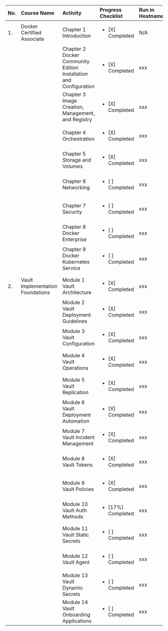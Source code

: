 | No. |  Course Name | Activity | Progress Checklist | Run in Hostname | Duration  | Notes  | Prerequisites |
|:-----|:--------------|:----------|:----------|:----------|:-----------|:--------|:---------------|
| 1. | Docker Certified Associate | Chapter 1 Introduction | <ul><li>[X] Completed</li></ul> | N/A |  11 Minute | Login Account presales-msi.outlook.com | Cloud Guru |
|   |  | Chapter 2 Docker Community Edition Installation and Configuration | <ul><li>[X] Completed</li></ul> | xxx |  3 hours 15 minute | N/A | N/A |
|   |  | Chapter 3 Image Creation, Management, and Registry | <ul><li>[X] Completed</li></ul> | xxx |  3 hours 15 minute | N/A | N/A |
|   |  | Chapter 4 Orchestration | <ul><li>[X] Completed</li></ul> | xxx |  3 hours  | N/A | N/A |
|   |  | Chapter 5 Storage and Volumes | <ul><li>[X] Completed</li></ul> | xxx |  2 hours | N/A | N/A |
|   |  | Chapter 6 Networking | <ul><li>[ ] Completed</li></ul> | xxx |  2 hour | N/A | N/A |
|   |  | Chapter 7 Security | <ul><li>[ ] Completed</li></ul> | xxx |  1 hour | N/A | N/A |
|   |  | Chapter 8 Docker Enterprise | <ul><li>[ ] Completed</li></ul> | xxx |  2 hours  | N/A | N/A |
|   |  | Chapter 9 Docker Kubernetes Service | <ul><li>[ ] Completed</li></ul> | xxx |  3 hours  | N/A | N/A |
|                                                                                                     ||||||||
| 2. | Vault Implementation Foundations | Module 1 Vault Architecture | <ul><li>[X] Completed</li></ul> | xxx |  xxx  | N/A | N/A |
|   |   | Module 2 Vault Deployment Guidelines | <ul><li>[X] Completed</li></ul> | xxx |  xxx  | N/A | N/A |
|   |   | Module 3 Vault Configuration | <ul><li>[X] Completed</li></ul> | xxx |  xxx  | N/A | N/A |
|   |   | Module 4 Vault Operations | <ul><li>[X] Completed</li></ul> | xxx |  xxx  | N/A | N/A |
|   |   | Module 5 Vault Replication | <ul><li>[X] Completed</li></ul> | xxx |  xxx  | N/A | N/A |
|   |   | Module 6 Vault Deployment Automation | <ul><li>[X] Completed</li></ul> | xxx |  xxx  | N/A | N/A |
|   |   | Module 7 Vault Incident Management | <ul><li>[X] Completed</li></ul> | xxx |  xxx  | N/A | N/A |
|   |   | Module 8 Vault Tokens | <ul><li>[X] Completed</li></ul> | xxx |  xxx  | N/A | N/A |
|   |   | Module 9 Vault Policies | <ul><li>[X] Completed</li></ul> | xxx |  xxx  | N/A | N/A |
|   |   | Module 10 Vault Auth Methods | <ul><li>[17%] Completed</li></ul> | xxx |  xxx  | N/A | N/A |
|   |   | Module 11 Vault Static Secrets | <ul><li>[ ] Completed</li></ul> | xxx |  xxx  | N/A | N/A |
|   |   | Module 12 Vault Agent | <ul><li>[ ] Completed</li></ul> | xxx |  xxx  | N/A | N/A |
|   |   | Module 13 Vault Dynamic Secrets | <ul><li>[ ] Completed</li></ul> | xxx |  xxx  | N/A | N/A |
|   |   | Module 14 Vault Onboarding Applications | <ul><li>[ ] Completed</li></ul> | xxx |  xxx  | N/A | N/A |